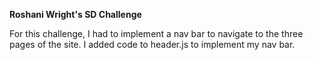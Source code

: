 **Roshani Wright's SD Challenge**

For this challenge, I had to implement a nav bar to navigate to the three pages of the site. I added code to header.js to implement my nav bar. 
